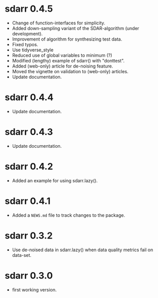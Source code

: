 # sdarr 0.4.5

* Change of function-interfaces for simplicity.
* Added down-sampling variant of the SDAR-algorithm (under development).
* Improvement of algorithm for synthesizing test data.
* Fixed typos.
* Use tidyverse_style
* Reduced use of global variables to minimum (?)
* Modified (lengthy) example of sdarr() with "donttest". 
* Added (web-only) article for de-noising feature. 
* Moved the vignette on validation to (web-only) articles.
* Update documentation.

# sdarr 0.4.4

* Update documentation.

# sdarr 0.4.3

* Update documentation.

# sdarr 0.4.2

* Added an example for using sdarr.lazy().

# sdarr 0.4.1

* Added a `NEWS.md` file to track changes to the package.

# sdarr 0.3.2

* Use de-noised data in sdarr.lazy() when data quality metrics fail on data-set.

# sdarr 0.3.0

* first working version.

